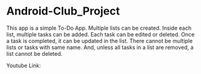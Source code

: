 # Android-Club_Project
This app is a simple To-Do App. Multiple lists can be created. Inside each list, multiple tasks can be added. Each task can be edited or deleted. Once a task is completed, it can be updated in the list. There cannot be multiple lists or tasks with same name. And, unless all tasks in a list are removed, a list cannot be deleted.

Youtube Link: 
